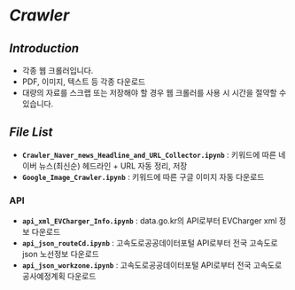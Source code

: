 # *Crawler*

## *Introduction*
* 각종 웹 크롤러입니다.
* PDF, 이미지, 텍스트 등 각종 다운로드
* 대량의 자료를 스크랩 또는 저장해야 할 경우 웹 크롤러를 사용 시 시간을 절약할 수 있습니다.

## *File List*
* **`Crawler_Naver_news_Headline_and_URL_Collector.ipynb`** : 키워드에 따른 네이버 뉴스(최신순) 헤드라인 + URL 자동 정리, 저장
* **`Google_Image_Crawler.ipynb`** : 키워드에 따른 구글 이미지 자동 다운로드
### API
* **`api_xml_EVCharger_Info.ipynb`** : data.go.kr의 API로부터 EVCharger xml 정보 다운로드
* **`api_json_routeCd.ipynb`** : 고속도로공공데이터포털 API로부터 전국 고속도로 json 노선정보 다운로드
* **`api_json_workzone.ipynb`** : 고속도로공공데이터포털 API로부터 전국 고속도로 공사예정계획 다운로드

